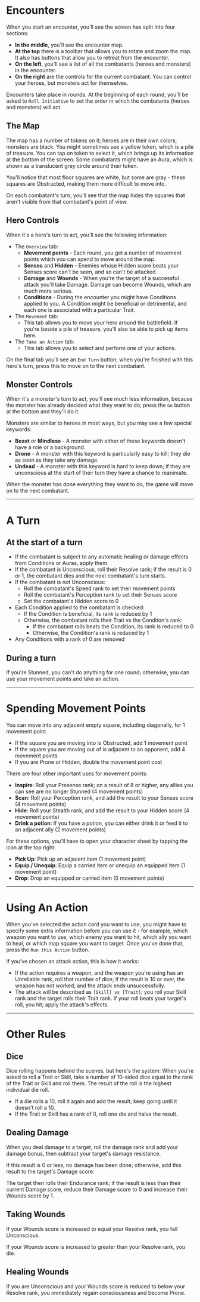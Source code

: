 # Encounters

When you start an encounter, you'll see the screen has split into four sections:

* **In the middle**, you'll see the encounter map.
* **At the top** there is a toolbar that allows you to rotate and zoom the map. It also has buttons that allow you to retreat from the encounter.
* **On the left**, you'll see a list of all the combatants (heroes and monsters) in the encounter.
* **On the right** are the controls for the current combatant. You can control your heroes, but monsters act for themselves.

Encounters take place in rounds. At the beginning of each round, you'll be asked to `Roll Initiative` to set the order in which the combatants (heroes and monsters) will act.

## The Map

The map has a number of tokens on it; heroes are in their own colors, monsters are black. You might sometimes see a yellow token, which is a pile of treasure. You can tap on token to select it, which brings up its information at the bottom of the screen. Some combatants might have an Aura, which is shown as a translucent grey circle around their token.

You'll notice that most floor squares are white, but some are gray - these squares are Obstructed, making them more difficult to move into.

On each combatant's turn, you'll see that the map hides the squares that aren't visible from that combatant's point of view.

## Hero Controls

When it's a hero's turn to act, you'll see the following information:

* The `Overview` tab:
  * **Movement points** - Each round, you get a number of movement points which you can spend to move around the map.
  * **Senses** and **Hidden** - Enemies whose Hidden score beats your Senses score can't be seen, and so can't be attacked.
  * **Damage** and **Wounds** - When you're the target of a successful attack you'll take Damage. Damage can become Wounds, which are much more serious.
  * **Conditions** - During the encounter you might have Conditions applied to you. A Condition might be beneficial or detrimental, and each one is associated with a particular Trait.
* The `Movement` tab:
  * This tab allows you to move your hero around the battlefield. If you're beside a pile of treasure, you'll also be able to pick up items here.
* The `Take an Action` tab:
  * This tab allows you to select and perform one of your actions.

On the final tab you'll see an `End Turn` button; when you're finished with this hero's turn, press this to move on to the next combatant.

## Monster Controls

When it's a monster's turn to act, you'll see much less information, because the monster has already decided what they want to do; press the `Go` button at the bottom and they'll do it.

Monsters are similar to heroes in most ways, but you may see a few special keywords:
* **Beast** or **Mindless** - A monster with either of these keywords doesn't have a role or a background.
* **Drone** - A monster with this keyword is particularly easy to kill; they die as soon as they take any damage.
* **Undead** - A monster with this keyword is hard to keep down; if they are unconscious at the start of their turn they have a chance to reanimate.

When the monster has done everything they want to do, the game will move on to the next combatant.

---

# A Turn

## At the start of a turn

* If the combatant is subject to any automatic healing or damage effects from Conditions or Auras, apply them.
* If the combatant is Unconscious, roll their Resolve rank; if the result is 0 or 1, the combatant dies and the next combatant's turn starts.
* If the combatant is not Unconscious:
  * Roll the combatant's Speed rank to set their movement points
  * Roll the combatant's Perception rank to set their Senses score
  * Set the combatant's Hidden score to 0
* Each Condition applied to the combatant is checked:
  * If the Condition is beneficial, its rank is reduced by 1
  * Otherwise, the combatant rolls their Trait vs the Conditon's rank:
    * If the combatant rolls beats the Condition, its rank is reduced to 0
    * Otherwise, the Condition's rank is reduced by 1
* Any Conditions with a rank of 0 are removed

## During a turn

If you're Stunned, you can't do anything for one round; otherwise, you can use your movement points and take an action.

---

# Spending Movement Points

You can move into any adjacent empty square, including diagonally, for 1 movement point.

* If the square you are moving into is Obstructed, add 1 movement point
* If the square you are moving out of is adjacent to an opponent, add 4 movement points
* If you are Prone or Hidden, double the movement point cost

There are four other important uses for movement points:

* **Inspire**: Roll your Presense rank; on a result of 8 or higher, any allies you can see are no longer Stunned (4 movement points)
* **Scan**: Roll your Perception rank, and add the result to your Senses score (4 movement points)
* **Hide**: Roll your Stealth rank, and add the result to your Hidden score (4 movement points)
* **Drink a potion**: If you have a potion, you can either drink it or feed it to an adjacent ally (2 movement points)

For these options, you'll have to open your character sheet by tapping the icon at the top right:

* **Pick Up**: Pick up an adjacent item (1 movement point)
* **Equip / Unequip**: Equip a carried item or unequip an equipped item (1 movement point)
* **Drop**: Drop an equipped or carried item (0 movement points)

---

# Using An Action

When you've selected the action card you want to use, you might have to specify some extra information before you can use it - for example, which weapon you want to use, which enemy you want to hit, which ally you want to heal, or which map square you want to target. Once you've done that, press the `Run this Action` button.

If you've chosen an attack action, this is how it works:
  * If the action requires a weapon, and the weapon you're using has an Unreliable rank, roll that number of dice; if the result is 10 or over, the weapon has not worked, and the attack ends unsuccessfully.
  * The attack will be described as `[Skill] vs [Trait]`; you roll your Skill rank and the target rolls their Trait rank. if your roll beats your target's roll, you hit; apply the attack's effects.

---

# Other Rules

## Dice

Dice rolling happens behind the scenes, but here's the system: When you're asked to roll a Trait or Skill, take a number of 10-sided dice equal to the rank of the Trait or Skill and roll them. The result of the roll is the highest individual die roll.

* If a die rolls a 10, roll it again and add the result; keep going until it doesn't roll a 10.
* If the Trait or Skill has a rank of 0, roll one die and halve the result.

## Dealing Damage

When you deal damage to a target, roll the damage rank and add your damage bonus, then subtract your target's damage resistance.

If this result is 0 or less, no damage has been done; otherwise, add this result to the target's Damage score.

The target then rolls their Endurance rank; if the result is less than their current Damage score, reduce their Damage score to 0 and increase their Wounds score by 1.

## Taking Wounds

If your Wounds score is increased to equal your Resolve rank, you fall Unconscious.

If your Wounds score is increased to greater than your Resolve rank, you die.

## Healing Wounds

If you are Unconscious and your Wounds score is reduced to below your Resolve rank, you immediately regain consciousness and become Prone.
